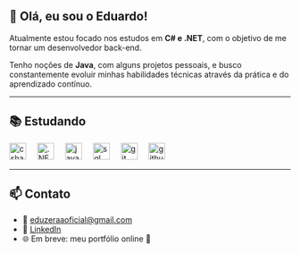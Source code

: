 ## 👋 Olá, eu sou o Eduardo!

Atualmente estou focado nos estudos em **C# e .NET**, com o objetivo de me tornar um desenvolvedor back-end.

Tenho noções de **Java**, com alguns projetos pessoais, e busco constantemente evoluir minhas habilidades técnicas através da prática e do aprendizado contínuo.

-------

## 📚 Estudando

<div align="left">
  <img src="https://skillicons.dev/icons?i=cs" height="30" alt="csharp" />
  <img width="12" />
  <img src="https://cdn.simpleicons.org/dotnet/512BD4" height="30" alt=".NET" />
  <img width="12" />
  <img src="https://skillicons.dev/icons?i=java" height="30" alt="java" />
  <img width="12" />
  <img src="https://skillicons.dev/icons?i=sql" height="30" alt="sql" />
  <img width="12" />
  <img src="https://skillicons.dev/icons?i=git" height="30" alt="git" />
  <img width="12" />
  <img src="https://skillicons.dev/icons?i=github" height="30" alt="github" />
</div>

---

## 📫 Contato

- 📧 eduzeraaoficial@gmail.com
- 💼 [LinkedIn](https://www.linkedin.com/in/eduardo-corr%C3%AAa-01a462266/)
- 🌐 Em breve: meu portfólio online 🚧

 
